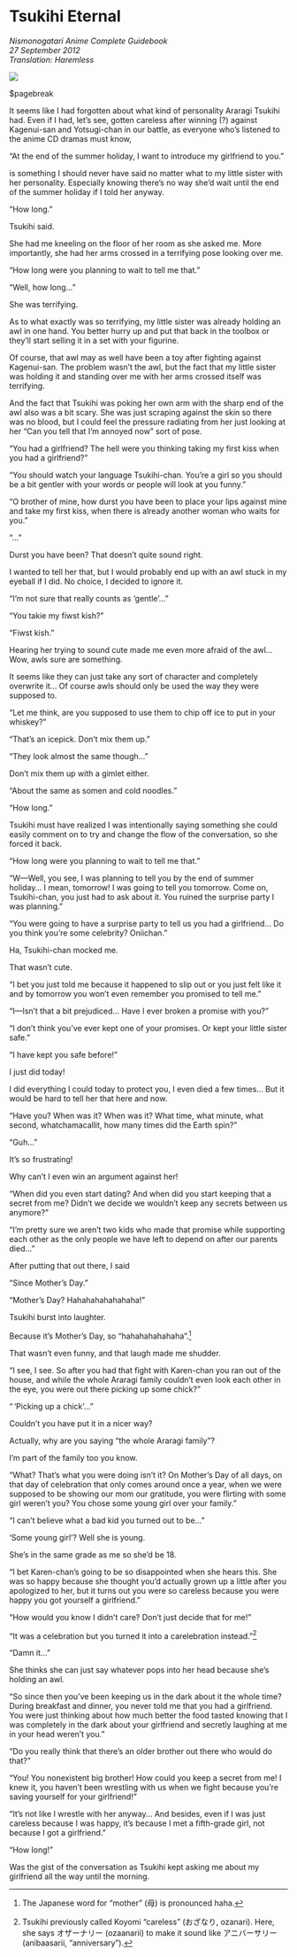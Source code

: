 # Tsukihi Eternal

_Nismonogatari Anime Complete Guidebook_  
_27 September 2012_  
_Translation: Haremless_

![](07_tsukihi_eternal.jpg)

$pagebreak

It seems like I had forgotten about what kind of personality Araragi Tsukihi had. Even if I had, let’s see, gotten careless after winning (?) against Kagenui-san and Yotsugi-chan in our battle, as everyone who’s listened to the anime CD dramas must know,

“At the end of the summer holiday, I want to introduce my girlfriend to you.”

is something I should never have said no matter what to my little sister with her personality. Especially knowing there’s no way she’d wait until the end of the summer holiday if I told her anyway.

“How long.”

Tsukihi said.

She had me kneeling on the floor of her room as she asked me. More importantly, she had her arms crossed in a terrifying pose looking over me.

“How long were you planning to wait to tell me that.”

“Well, how long…”

She was terrifying.

As to what exactly was so terrifying, my little sister was already holding an awl in one hand. You better hurry up and put that back in the toolbox or they’ll start selling it in a set with your figurine.

Of course, that awl may as well have been a toy after fighting against Kagenui-san. The problem wasn’t the awl, but the fact that my little sister was holding it and standing over me with her arms crossed itself was terrifying.

And the fact that Tsukihi was poking her own arm with the sharp end of the awl also was a bit scary. She was just scraping against the skin so there was no blood, but I could feel the pressure radiating from her just looking at her “Can you tell that I’m annoyed now” sort of pose.

“You had a girlfriend? The hell were you thinking taking my first kiss when you had a girlfriend?”

“You should watch your language Tsukihi-chan. You’re a girl so you should be a bit gentler with your words or people will look at you funny.”

“O brother of mine, how durst you have been to place your lips against mine and take my first kiss, when there is already another woman who waits for you.”

“…”

Durst you have been? That doesn’t quite sound right.

I wanted to tell her that, but I would probably end up with an awl stuck in my eyeball if I did. No choice, I decided to ignore it.

“I’m not sure that really counts as ‘gentle’…”

“You takie my fiwst kish?”

“Fiwst kish.”

Hearing her trying to sound cute made me even more afraid of the awl… Wow, awls sure are something.

It seems like they can just take any sort of character and completely overwrite it… Of course awls should only be used the way they were supposed to.

“Let me think, are you supposed to use them to chip off ice to put in your whiskey?”

“That’s an icepick. Don’t mix them up.”

“They look almost the same though…”

Don’t mix them up with a gimlet either.

“About the same as somen and cold noodles.”

“How long.”

Tsukihi must have realized I was intentionally saying something she could easily comment on to try and change the flow of the conversation, so she forced it back.

“How long were you planning to wait to tell me that.”

“W—Well, you see, I was planning to tell you by the end of summer holiday… I mean, tomorrow! I was going to tell you tomorrow. Come on, Tsukihi-chan, you just had to ask about it. You ruined the surprise party I was planning.”

“You were going to have a surprise party to tell us you had a girlfriend… Do you think you’re some celebrity? Oniichan.”

Ha, Tsukihi-chan mocked me.

That wasn’t cute.

“I bet you just told me because it happened to slip out or you just felt like it and by tomorrow you won’t even remember you promised to tell me.”

“I—Isn’t that a bit prejudiced… Have I ever broken a promise with you?”

“I don’t think you’ve ever kept one of your promises. Or kept your little sister safe.”

“I have kept you safe before!”

I just did today!

I did everything I could today to protect you, I even died a few times… But it would be hard to tell her that here and now.

“Have you? When was it? When was it? What time, what minute, what second, whatchamacallit, how many times did the Earth spin?”

“Guh…”

It’s so frustrating!

Why can’t I even win an argument against her!

“When did you even start dating? And when did you start keeping that a secret from me? Didn’t we decide we wouldn’t keep any secrets between us anymore?”

“I’m pretty sure we aren’t two kids who made that promise while supporting each other as the only people we have left to depend on after our parents died…”

After putting that out there, I said

“Since Mother’s Day.”

“Mother’s Day? Hahahahahahahaha!”

Tsukihi burst into laughter.

Because it’s Mother’s Day, so “hahahahahahaha”.[^1] 

That wasn’t even funny, and that laugh made me shudder.

“I see, I see. So after you had that fight with Karen-chan you ran out of the house, and while the whole Araragi family couldn’t even look each other in the eye, you were out there picking up some chick?”

“ ‘Picking up a chick’…”

Couldn’t you have put it in a nicer way?

Actually, why are you saying “the whole Araragi family”?

I’m part of the family too you know.

“What? That’s what you were doing isn’t it? On Mother’s Day of all days, on that day of celebration that only comes around once a year, when we were supposed to be showing our mom our gratitude, you were flirting with some girl weren’t you? You chose some young girl over your family.”

“I can’t believe what a bad kid you turned out to be…”

‘Some young girl’? Well she is young.

She’s in the same grade as me so she’d be 18.

“I bet Karen-chan’s going to be so disappointed when she hears this. She was so happy because she thought you’d actually grown up a little after you apologized to her, but it turns out you were so careless because you were happy you got yourself a girlfriend.”

“How would you know I didn’t care? Don’t just decide that for me!”

“It was a celebration but you turned it into a carelebration instead.”[^2]

“Damn it…”

She thinks she can just say whatever pops into her head because she’s holding an awl.

“So since then you’ve been keeping us in the dark about it the whole time? During breakfast and dinner, you never told me that you had a girlfriend. You were just thinking about how much better the food tasted knowing that I was completely in the dark about your girlfriend and secretly laughing at me in your head weren’t you.”

“Do you really think that there’s an older brother out there who would do that?”

“You! You nonexistent big brother! How could you keep a secret from me! I knew it, you haven’t been wrestling with us when we fight because you’re saving yourself for your girlfriend!”

“It’s not like I wrestle with her anyway… And besides, even if I was just careless because I was happy, it’s because I met a fifth-grade girl, not because I got a girlfriend.”

“How long!”

Was the gist of the conversation as Tsukihi kept asking me about my girlfriend all the way until the morning.

[^1]: The Japanese word for “mother” (母) is pronounced haha.

[^2]: Tsukihi previously called Koyomi “careless” (おざなり, ozanari). Here, she says オザーナリー (ozaanarii) to make it sound like アニバーサリー (anibaasarii, “anniversary”).